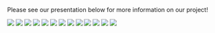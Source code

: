 Please see our presentation below for more information on our project!

![](./DevTinder-PPT/DevTinder-PPT-(Read-Only)-01.png)
![](./DevTinder-PPT/DevTinder-PPT-(Read-Only)-02.png)
![](./DevTinder-PPT/DevTinder-PPT-(Read-Only)-03.png)
![](./DevTinder-PPT/DevTinder-PPT-(Read-Only)-04.png)
![](./DevTinder-PPT/DevTinder-PPT-(Read-Only)-05.png)
![](./DevTinder-PPT/DevTinder-PPT-(Read-Only)-06.png)
![](./DevTinder-PPT/DevTinder-PPT-(Read-Only)-07.png)
![](./DevTinder-PPT/DevTinder-PPT-(Read-Only)-08.png)
![](./DevTinder-PPT/DevTinder-PPT-(Read-Only)-09.png)
![](./DevTinder-PPT/DevTinder-PPT-(Read-Only)-10.png)
![](./DevTinder-PPT/DevTinder-PPT-(Read-Only)-11.png)
![](./DevTinder-PPT/DevTinder-PPT-(Read-Only)-12.png)
![](./DevTinder-PPT/DevTinder-PPT-(Read-Only)-13.png)
